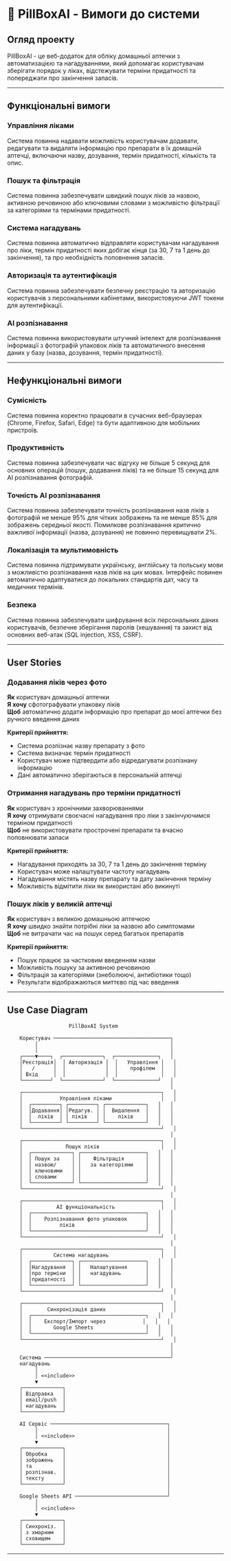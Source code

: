 # 💊 PillBoxAI - Вимоги до системи

## Огляд проекту
PillBoxAI - це веб-додаток для обліку домашньої аптечки з автоматизацією та нагадуваннями, який допомагає користувачам зберігати порядок у ліках, відстежувати терміни придатності та попереджати про закінчення запасів.

---

## Функціональні вимоги

### Управління ліками
Система повинна надавати можливість користувачам додавати, редагувати та видаляти інформацію про препарати в їх домашній аптечці, включаючи назву, дозування, термін придатності, кількість та опис.

### Пошук та фільтрація
Система повинна забезпечувати швидкий пошук ліків за назвою, активною речовиною або ключовими словами з можливістю фільтрації за категоріями та термінами придатності.

### Система нагадувань
Система повинна автоматично відправляти користувачам нагадування про ліки, термін придатності яких добігає кінця (за 30, 7 та 1 день до закінчення), та про необхідність поповнення запасів.

### Авторизація та аутентифікація
Система повинна забезпечувати безпечну реєстрацію та авторизацію користувачів з персональними кабінетами, використовуючи JWT токени для аутентифікації.

### AI розпізнавання
Система повинна використовувати штучний інтелект для розпізнавання інформації з фотографій упаковок ліків та автоматичного внесення даних у базу (назва, дозування, термін придатності).

---

## Нефункціональні вимоги

### Сумісність
Система повинна коректно працювати в сучасних веб-браузерах (Chrome, Firefox, Safari, Edge) та бути адаптивною для мобільних пристроїв.

### Продуктивність
Система повинна забезпечувати час відгуку не більше 5 секунд для основних операцій (пошук, додавання ліків) та не більше 15 секунд для AI розпізнавання фотографій.

### Точність AI розпізнавання
Система повинна забезпечувати точність розпізнавання назв ліків з фотографій не менше 95% для чітких зображень та не менше 85% для зображень середньої якості. Помилкове розпізнавання критично важливої інформації (назва, дозування) не повинно перевищувати 2%.

### Локалізація та мультимовність
Система повинна підтримувати українську, англійську та польську мови з можливістю розпізнавання назв ліків на цих мовах. Інтерфейс повинен автоматично адаптуватися до локальних стандартів дат, часу та медичних термінів.

### Безпека
Система повинна забезпечувати шифрування всіх персональних даних користувачів, безпечне зберігання паролів (хешування) та захист від основних веб-атак (SQL injection, XSS, CSRF).


---

## User Stories

### Додавання ліків через фото
**Як** користувач домашньої аптечки  
**Я хочу** сфотографувати упаковку ліків  
**Щоб** автоматично додати інформацію про препарат до моєї аптечки без ручного введення даних  

**Критерії прийняття:**
- Система розпізнає назву препарату з фото
- Система визначає термін придатності
- Користувач може підтвердити або відредагувати розпізнану інформацію
- Дані автоматично зберігаються в персональній аптечці

### Отримання нагадувань про терміни придатності
**Як** користувач з хронічними захворюваннями  
**Я хочу** отримувати своєчасні нагадування про ліки з закінчуючимся терміном придатності  
**Щоб** не використовувати прострочені препарати та вчасно поповнювати запаси  

**Критерії прийняття:**
- Нагадування приходять за 30, 7 та 1 день до закінчення терміну
- Користувач може налаштувати частоту нагадувань
- Нагадування містять назву препарату та дату закінчення терміну
- Можливість відмітити ліки як використані або викинуті

### Пошук ліків у великій аптечці
**Як** користувач з великою домашньою аптечкою  
**Я хочу** швидко знайти потрібні ліки за назвою або симптомами  
**Щоб** не витрачати час на пошук серед багатьох препаратів  

**Критерії прийняття:**
- Пошук працює за частковим введенням назви
- Можливість пошуку за активною речовиною
- Фільтрація за категоріями (знеболюючі, антибіотики тощо)
- Результати відображаються миттєво під час введення

---

## Use Case Diagram

```
                    PillBoxAI System
    
    Користувач ──────────────────────────────────────┐
         │                                           │
         │                                           │
    ┌────▼────┐  ┌─────────────┐  ┌──────────────┐   │
    │Реєстрація│  │ Авторизація │  │   Управління │   │
    │   /      │  │             │  │    профілем  │   │
    │ Вхід     │  │             │  │              │   │
    └─────────┘  └─────────────┘  └──────────────┘   │
                                                     │
    ┌─────────────────────────────────────────────┐   │
    │            Управління ліками                │   │
    │  ┌─────────┐ ┌─────────┐ ┌─────────────┐   │   │
    │  │Додавання│ │Редагув. │ │  Видалення  │   │   │
    │  │  ліків  │ │ ліків   │ │    ліків    │   │   │
    │  └─────────┘ └─────────┘ └─────────────┘   │   │
    └─────────────────────────────────────────────┘   │
                                                     │
    ┌─────────────────────────────────────────────┐   │
    │              Пошук ліків                    │   │
    │  ┌─────────────┐ ┌─────────────────────┐   │   │
    │  │ Пошук за    │ │    Фільтрація       │   │   │
    │  │ назвою/     │ │   за категоріями    │   │   │
    │  │ ключовими   │ │                     │   │   │
    │  │ словами     │ │                     │   │   │
    │  └─────────────┘ └─────────────────────┘   │   │
    └─────────────────────────────────────────────┘   │
                                                     │
    ┌─────────────────────────────────────────────┐   │
    │           AI функціональність               │   │
    │  ┌─────────────────────────────────────┐   │   │
    │  │    Розпізнавання фото упаковок      │   │   │
    │  │         ліків                       │   │   │
    │  └─────────────────────────────────────┘   │   │
    └─────────────────────────────────────────────┘   │
                                                     │
    ┌─────────────────────────────────────────────┐   │
    │          Система нагадувань                 │   │
    │  ┌─────────────┐ ┌─────────────────────┐   │   │
    │  │Нагадування  │ │   Налаштування      │   │   │
    │  │про терміни  │ │   нагадувань        │   │   │
    │  │придатності  │ │                     │   │   │
    │  └─────────────┘ └─────────────────────┘   │   │
    └─────────────────────────────────────────────┘   │
                                                     │
    ┌─────────────────────────────────────────────┐   │
    │        Синхронізація даних                  │   │
    │  ┌─────────────────────────────────────┐   │   │
    │  │    Експорт/Імпорт через            │   │   │
    │  │       Google Sheets                 │   │   │
    │  └─────────────────────────────────────┘   │   │
    └─────────────────────────────────────────────┘   │
                                                     │
                                                     │
    Система ─────────────────────────────────────────┘
    нагадувань
         │
         │ <<include>>
         ▼
    ┌─────────────┐
    │ Відправка   │
    │ email/push  │
    │ нагадувань  │
    └─────────────┘

    AI Сервіс ──────────────────────────────────────┐
         │                                          │
         │ <<include>>                              │
         ▼                                          │
    ┌─────────────┐                                 │
    │ Обробка     │                                 │
    │ зображень   │                                 │
    │ та          │                                 │
    │ розпізнав.  │                                 │
    │ тексту      │                                 │
    └─────────────┘                                 │
                                                    │
    Google Sheets API ──────────────────────────────┘
         │
         │ <<include>>
         ▼
    ┌─────────────┐
    │ Синхроніз.  │
    │ з хмарним   │
    │ сховищем    │
    └─────────────┘
```

---
